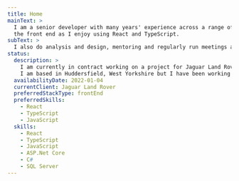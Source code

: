 ```yaml
---
title: Home
mainText: >
  I am a senior developer with many years' experience across a range of sectors. I work at all levels of the stack using JavaScript frameworks combined with ASP.Net Core and C# at the back end. Over the last few years I've worked more at
  the front end as I enjoy using React and TypeScript.
subText: >
  I also do analysis and design, mentoring and regularly run meetings and customer demos. I stay close to development though because I enjoy it. I like the flexibility offered by contracting, and the variety of being involved in new projects and meeting new people. 
status:
  description: >
    I am currently in contract working on a project for Jaguar Land Rover until the end of the year.
    I am based in Huddersfield, West Yorkshire but I have been working remotely since March 2020 and prefer this where possible.
  availabilityDate: 2022-01-04
  currentClient: Jaguar Land Rover
  preferredStackType: frontEnd
  preferredSkills:
    - React
    - TypeScript
    - JavaScript
  skills: 
    - React
    - TypeScript
    - JavaScript
    - ASP.Net Core
    - C#
    - SQL Server
---
```


